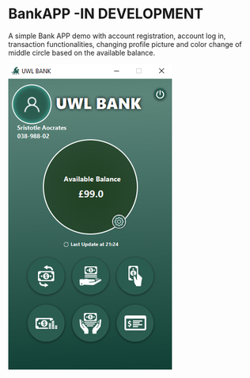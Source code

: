 # BankAPP -IN DEVELOPMENT
A simple Bank APP demo with account registration, account log in, transaction functionalities, changing profile picture
and color change of middle circle based on the available balance.

![Screenshot](application_screenshot.png)
